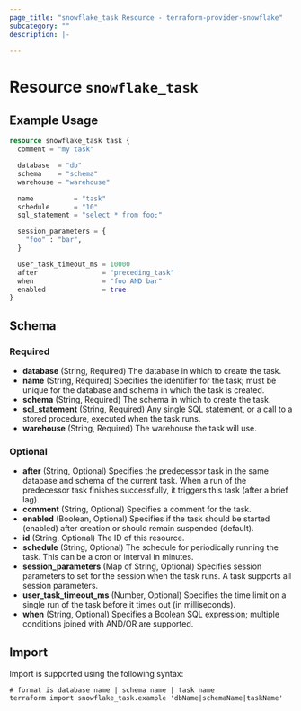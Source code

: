 ```yaml
---
page_title: "snowflake_task Resource - terraform-provider-snowflake"
subcategory: ""
description: |-
  
---
```


# Resource `snowflake_task`



## Example Usage

```terraform
resource snowflake_task task {
  comment = "my task"

  database  = "db"
  schema    = "schema"
  warehouse = "warehouse"

  name          = "task"
  schedule      = "10"
  sql_statement = "select * from foo;"

  session_parameters = {
    "foo" : "bar",
  }

  user_task_timeout_ms = 10000
  after                = "preceding_task"
  when                 = "foo AND bar"
  enabled              = true
}
```

## Schema

### Required

- **database** (String, Required) The database in which to create the task.
- **name** (String, Required) Specifies the identifier for the task; must be unique for the database and schema in which the task is created.
- **schema** (String, Required) The schema in which to create the task.
- **sql_statement** (String, Required) Any single SQL statement, or a call to a stored procedure, executed when the task runs.
- **warehouse** (String, Required) The warehouse the task will use.

### Optional

- **after** (String, Optional) Specifies the predecessor task in the same database and schema of the current task. When a run of the predecessor task finishes successfully, it triggers this task (after a brief lag).
- **comment** (String, Optional) Specifies a comment for the task.
- **enabled** (Boolean, Optional) Specifies if the task should be started (enabled) after creation or should remain suspended (default).
- **id** (String, Optional) The ID of this resource.
- **schedule** (String, Optional) The schedule for periodically running the task. This can be a cron or interval in minutes.
- **session_parameters** (Map of String, Optional) Specifies session parameters to set for the session when the task runs. A task supports all session parameters.
- **user_task_timeout_ms** (Number, Optional) Specifies the time limit on a single run of the task before it times out (in milliseconds).
- **when** (String, Optional) Specifies a Boolean SQL expression; multiple conditions joined with AND/OR are supported.

## Import

Import is supported using the following syntax:

```shell
# format is database name | schema name | task name
terraform import snowflake_task.example 'dbName|schemaName|taskName'
```
